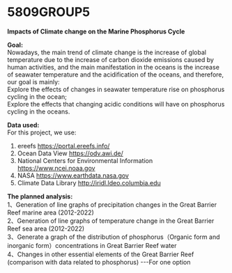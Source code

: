 # 5809GROUP5
**Impacts of Climate change on the Marine  Phosphorus Cycle**  
 
**Goal:**   
Nowadays, the main trend of climate change is the increase of global temperature due to the increase of carbon dioxide emissions caused by human activities, and the main manifestation in the oceans is the increase of seawater temperature and the acidification of the oceans, and therefore, our goal is mainly:  
Explore the effects of changes in seawater temperature rise on phosphorus cycling in the ocean;  
Explore the effects that changing acidic conditions will have on phosphorus cycling in the oceans.  

**Data used:**  
For this project, we use: 
1. ereefs https://portal.ereefs.info/  
2. Ocean Data View https://odv.awi.de/
3. National Centers for Environmental Information  https://www.ncei.noaa.gov
4. NASA https://www.earthdata.nasa.gov
5. Climate Data Library http://iridl.ldeo.columbia.edu


**The planned analysis:**   
1、Generation of line graphs of precipitation changes in the Great Barrier Reef marine area (2012-2022)  
2、Generation of line graphs of temperature change in the Great Barrier Reef sea area (2012-2022)  
3、Generate a graph of the distribution of phosphorus（Organic form and inorganic form）concentrations in Great Barrier Reef water  
4、Changes in other essential elements of the Great Barrier Reef (comparison with data related to phosphorus) 
---For one option  
